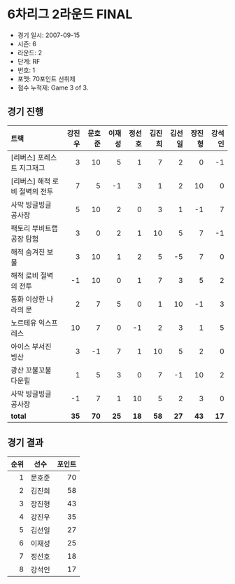 # 6차리그 2라운드 FINAL

- 경기 일시: 2007-09-15
- 시즌: 6
- 라운드: 2
- 단계: RF
- 번호: 1
- 포맷: 70포인트 선취제
- 점수 누적제: Game 3 of 3.





## 경기 진행

| 트랙 | 강진우 | 문호준 | 이재성 | 정선호 | 김진희 | 김선일 | 장진형 | 강석인 |
|:---|---:|---:|---:|---:|---:|---:|---:|---:|
| [리버스] 포레스트 지그재그 | 3 | 10 | 5 | 1 | 7 | 2 | 0 | -1 |
| [리버스] 해적 로비 절벽의 전투 | 7 | 5 | -1 | 3 | 1 | 2 | 10 | 0 |
| 사막 빙글빙글 공사장 | 5 | 10 | 2 | 0 | 3 | 1 | -1 | 7 |
| 팩토리 부비트랩 공장 탐험 | 3 | 0 | 2 | 1 | 10 | 5 | 7 | -1 |
| 해적 숨겨진 보물 | 3 | 10 | 1 | 2 | 5 | -5 | 7 | 0 |
| 해적 로비 절벽의 전투 | -1 | 10 | 0 | 1 | 7 | 3 | 5 | 2 |
| 동화 이상한 나라의 문 | 2 | 7 | 5 | 0 | 1 | 10 | -1 | 3 |
| 노르테유 익스프레스 | 10 | 7 | 0 | -1 | 2 | 3 | 1 | 5 |
| 아이스 부서진 빙산 | 3 | -1 | 7 | 1 | 10 | 5 | 2 | 0 |
| 광산 꼬불꼬불 다운힐 | 1 | 5 | 3 | 0 | 7 | -1 | 10 | 2 |
| 사막 빙글빙글 공사장 | -1 | 7 | 1 | 10 | 5 | 2 | 3 | 0 |
| __total__ | __35__ | __70__ | __25__ | __18__ | __58__ | __27__ | __43__ | __17__ |




## 경기 결과

| 순위 | 선수 | 포인트 |
|---:|:---:|---:|
| 1 | 문호준 | 70 |
| 2 | 김진희 | 58 |
| 3 | 장진형 | 43 |
| 4 | 강진우 | 35 |
| 5 | 김선일 | 27 |
| 6 | 이재성 | 25 |
| 7 | 정선호 | 18 |
| 8 | 강석인 | 17 |

